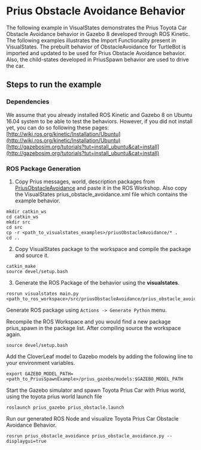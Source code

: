# Prius Obstacle Avoidance Behavior
The following example in VisualStates demonstrates the Prius Toyota Car Obstacle Avoidance behavior in Gazebo 8 developed through ROS Kinetic. The following examples illustrates the Import Functionality present in VisualStates. The prebuilt behavior of ObstacleAvoidance for TurtleBot is imported and updated to be used for Prius Obstacle Avoidance behavior. Also, the child-states developed in PriusSpawn behavior are used to drive the car.

## Steps to run the example
### Dependencies
We assume that you already installed ROS Kinetic and Gazebo 8 on Ubuntu 16.04 system to be able to test the behaviors. However, if you did not install yet, you can do so following these pages: [http://wiki.ros.org/kinetic/Installation/Ubuntu](http://wiki.ros.org/kinetic/Installation/Ubuntu)  [http://gazebosim.org/tutorials?tut=install_ubuntu&cat=install](http://gazebosim.org/tutorials?tut=install_ubuntu&cat=install)

### ROS Package Generation
1. Copy Prius messages, world, description packages from [PriusObstacleAvoidance](/priusObstacleAvoidance) and paste it in the ROS Workshop. Also copy the VisualStates prius_obstacle_avoidance.xml file which contains the example behavior.
```
mkdir catkin_ws
cd catkin_ws
mkdir src
cd src
cp -r <path_to_visualstates_examples>/priusObstacleAvoidance/* .
cd ..
```

2. Copy VisualStates package to the workspace and compile the package and source it.
```
catkin_make
source devel/setup.bash
```

3. Generate the ROS Package of the behavior using the **visualstates**.
```
rosrun visualstates main.py <path_to_ros_workspace>/src/priusObstacleAvoidance/prius_obstacle_avoidance.xml

```
Generate ROS package using `Actions -> Generate Python` menu.

Recompile the ROS Workspace and you would find a new package prius_spawn in the package list. After compiling source the workspace again.

```
source devel/setup.bash
```
Add the CloverLeaf model to Gazebo models by adding the following line to your environment variables.
```
export GAZEBO_MODEL_PATH=<path_to_PriusSpawnExample>/prius_gazebo/models:$GAZEBO_MODEL_PATH
```
Start the Gazebo simulator and spawn Toyota Prius Car with Prius world, using the toyota prius world launch file
```
roslaunch prius_gazebo prius_obstacle.launch
```
Run our generated ROS Node and visualize Toyota Prius Car Obstacle Avoidance Behavior.
```
rosrun prius_obstacle_avoidance prius_obstacle_avoidance.py --displaygui=true
```
